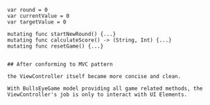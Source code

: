 
    var round = 0
    var currentValue = 0
    var targetValue = 0

    mutating func startNewRound() {...}
    mutating func calculateScore() -> (String, Int) {...}
    mutating func resetGame() {...}

```

## After conforming to MVC pattern

the ViewController itself became more concise and clean. 

With BullsEyeGame model providing all game related methods, the ViewController's job is only to interact with UI Elements. 


